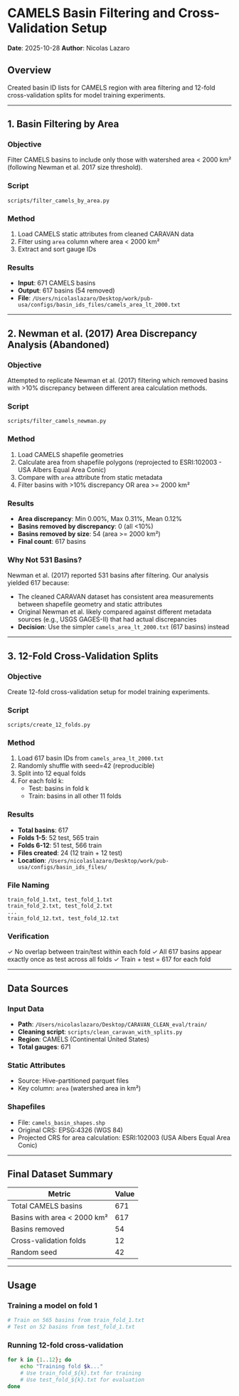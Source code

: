 # CAMELS Basin Filtering and Cross-Validation Setup

**Date**: 2025-10-28
**Author**: Nicolas Lazaro

## Overview

Created basin ID lists for CAMELS region with area filtering and 12-fold cross-validation splits for model training experiments.

---

## 1. Basin Filtering by Area

### Objective
Filter CAMELS basins to include only those with watershed area < 2000 km² (following Newman et al. 2017 size threshold).

### Script
`scripts/filter_camels_by_area.py`

### Method
1. Load CAMELS static attributes from cleaned CARAVAN data
2. Filter using `area` column where area < 2000 km²
3. Extract and sort gauge IDs

### Results
- **Input**: 671 CAMELS basins
- **Output**: 617 basins (54 removed)
- **File**: `/Users/nicolaslazaro/Desktop/work/pub-usa/configs/basin_ids_files/camels_area_lt_2000.txt`

---

## 2. Newman et al. (2017) Area Discrepancy Analysis (Abandoned)

### Objective
Attempted to replicate Newman et al. (2017) filtering which removed basins with >10% discrepancy between different area calculation methods.

### Script
`scripts/filter_camels_newman.py`

### Method
1. Load CAMELS shapefile geometries
2. Calculate area from shapefile polygons (reprojected to ESRI:102003 - USA Albers Equal Area Conic)
3. Compare with `area` attribute from static metadata
4. Filter basins with >10% discrepancy OR area >= 2000 km²

### Results
- **Area discrepancy**: Min 0.00%, Max 0.31%, Mean 0.12%
- **Basins removed by discrepancy**: 0 (all <10%)
- **Basins removed by size**: 54 (area >= 2000 km²)
- **Final count**: 617 basins

### Why Not 531 Basins?
Newman et al. (2017) reported 531 basins after filtering. Our analysis yielded 617 because:
- The cleaned CARAVAN dataset has consistent area measurements between shapefile geometry and static attributes
- Original Newman et al. likely compared against different metadata sources (e.g., USGS GAGES-II) that had actual discrepancies
- **Decision**: Use the simpler `camels_area_lt_2000.txt` (617 basins) instead

---

## 3. 12-Fold Cross-Validation Splits

### Objective
Create 12-fold cross-validation setup for model training experiments.

### Script
`scripts/create_12_folds.py`

### Method
1. Load 617 basin IDs from `camels_area_lt_2000.txt`
2. Randomly shuffle with seed=42 (reproducible)
3. Split into 12 equal folds
4. For each fold k:
   - Test: basins in fold k
   - Train: basins in all other 11 folds

### Results
- **Total basins**: 617
- **Folds 1-5**: 52 test, 565 train
- **Folds 6-12**: 51 test, 566 train
- **Files created**: 24 (12 train + 12 test)
- **Location**: `/Users/nicolaslazaro/Desktop/work/pub-usa/configs/basin_ids_files/`

### File Naming
```
train_fold_1.txt, test_fold_1.txt
train_fold_2.txt, test_fold_2.txt
...
train_fold_12.txt, test_fold_12.txt
```

### Verification
✓ No overlap between train/test within each fold
✓ All 617 basins appear exactly once as test across all folds
✓ Train + test = 617 for each fold

---

## Data Sources

### Input Data
- **Path**: `/Users/nicolaslazaro/Desktop/CARAVAN_CLEAN_eval/train/`
- **Cleaning script**: `scripts/clean_caravan_with_splits.py`
- **Region**: CAMELS (Continental United States)
- **Total gauges**: 671

### Static Attributes
- Source: Hive-partitioned parquet files
- Key column: `area` (watershed area in km²)

### Shapefiles
- File: `camels_basin_shapes.shp`
- Original CRS: EPSG:4326 (WGS 84)
- Projected CRS for area calculation: ESRI:102003 (USA Albers Equal Area Conic)

---

## Final Dataset Summary

| Metric | Value |
|--------|-------|
| Total CAMELS basins | 671 |
| Basins with area < 2000 km² | 617 |
| Basins removed | 54 |
| Cross-validation folds | 12 |
| Random seed | 42 |

---

## Usage

### Training a model on fold 1
```bash
# Train on 565 basins from train_fold_1.txt
# Test on 52 basins from test_fold_1.txt
```

### Running 12-fold cross-validation
```bash
for k in {1..12}; do
    echo "Training fold $k..."
    # Use train_fold_${k}.txt for training
    # Use test_fold_${k}.txt for evaluation
done
```
